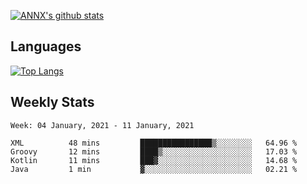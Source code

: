 [![ANNX's github stats](https://github-readme-stats.vercel.app/api?username=NXAN2901&count_private=true&show_icons=true&theme=vue)](https://github.com/NXAN2901)

## Languages
[![Top Langs](https://github-readme-stats.vercel.app/api/top-langs/?username=NXAN2901)](https://github.com/NXAN2901)

## Weekly Stats
<!--START_SECTION:waka-->
```text
Week: 04 January, 2021 - 11 January, 2021

XML          48 mins         ████████████████▒░░░░░░░░   64.96 % 
Groovy       12 mins         ████▒░░░░░░░░░░░░░░░░░░░░   17.03 % 
Kotlin       11 mins         ███▓░░░░░░░░░░░░░░░░░░░░░   14.68 % 
Java         1 min           ▓░░░░░░░░░░░░░░░░░░░░░░░░   02.21 % 
```
<!--END_SECTION:waka-->
